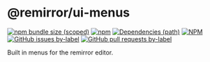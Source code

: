# @remirror/ui-menus

[![npm bundle size (scoped)](https://img.shields.io/bundlephobia/minzip/@remirror/ui-menus.svg?style=for-the-badge)](https://bundlephobia.com/result?p=@remirror/ui-menus) [![npm](https://img.shields.io/npm/dm/@remirror/ui-menus.svg?style=for-the-badge&logo=npm)](https://www.npmjs.com/package/@remirror/ui-menus) [![Dependencies (path)](https://img.shields.io/david/ifiokjr/remirror.svg?logo=npm&path=@remirror%2Fui-menus&style=for-the-badge)](https://github.com/ifiokjr/remirror/blob/master/@remirror/ui-menus/package.json) [![NPM](https://img.shields.io/npm/l/@remirror/ui-menus.svg?style=for-the-badge)](https://github.com/ifiokjr/remirror/blob/master/LICENSE) [![GitHub issues by-label](https://img.shields.io/github/issues/ifiokjr/remirror/@remirror/ui-menus.svg?label=Open%20Issues&logo=github&style=for-the-badge)](https://github.com/ifiokjr/remirror/issues?utf8=%E2%9C%93&q=is%3Aissue+is%3Aopen+sort%3Aupdated-desc+label%3A%40remirror%2Fui-menus) [![GitHub pull requests by-label](https://img.shields.io/github/issues-pr/ifiokjr/remirror/@remirror/ui-menus.svg?label=Open%20Pull%20Requests&logo=github&style=for-the-badge)](https://github.com/ifiokjr/remirror/pulls?utf8=%E2%9C%93&q=is%3Apr+is%3Aopen+sort%3Aupdated-desc+label%3A%40remirror%2Fui-menus)

Built in menus for the remirror editor.

